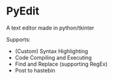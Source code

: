 # PyEdit
A text editor made in python/tkinter

Supports:
  - (Custom) Syntax Highlighting
  - Code Compiling and Executing
  - Find and Replace (supporting RegEx)
  - Post to hastebin
  
